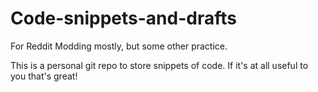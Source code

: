 # Code-snippets-and-drafts
For Reddit Modding mostly, but some other practice. 

This is a personal git repo to store snippets of code. If it's at all useful to you that's great!
